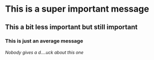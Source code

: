 # This is a super important message
## This a bit less important but still important
### This is just an average message
###### Nobody gives a d....uck about this one

